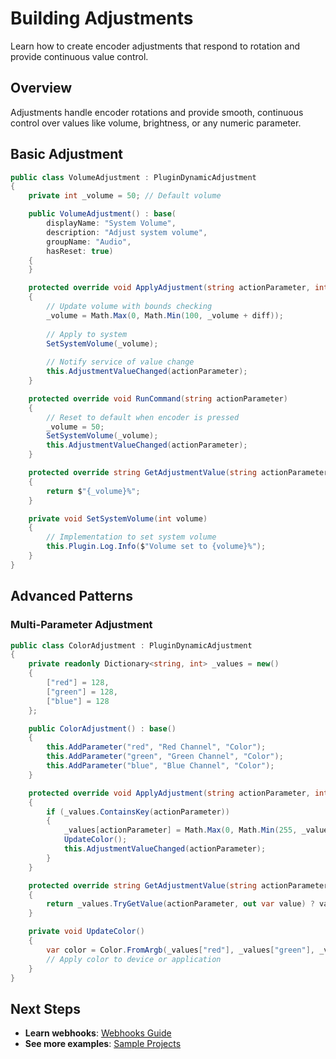 # Building Adjustments

Learn how to create encoder adjustments that respond to rotation and provide continuous value control.

## Overview

Adjustments handle encoder rotations and provide smooth, continuous control over values like volume, brightness, or any numeric parameter.

## Basic Adjustment

```csharp
public class VolumeAdjustment : PluginDynamicAdjustment
{
    private int _volume = 50; // Default volume

    public VolumeAdjustment() : base(
        displayName: "System Volume",
        description: "Adjust system volume",
        groupName: "Audio",
        hasReset: true)
    {
    }

    protected override void ApplyAdjustment(string actionParameter, int diff)
    {
        // Update volume with bounds checking
        _volume = Math.Max(0, Math.Min(100, _volume + diff));
        
        // Apply to system
        SetSystemVolume(_volume);
        
        // Notify service of value change
        this.AdjustmentValueChanged(actionParameter);
    }

    protected override void RunCommand(string actionParameter)
    {
        // Reset to default when encoder is pressed
        _volume = 50;
        SetSystemVolume(_volume);
        this.AdjustmentValueChanged(actionParameter);
    }

    protected override string GetAdjustmentValue(string actionParameter)
    {
        return $"{_volume}%";
    }

    private void SetSystemVolume(int volume)
    {
        // Implementation to set system volume
        this.Plugin.Log.Info($"Volume set to {volume}%");
    }
}
```

## Advanced Patterns

### Multi-Parameter Adjustment

```csharp
public class ColorAdjustment : PluginDynamicAdjustment
{
    private readonly Dictionary<string, int> _values = new()
    {
        ["red"] = 128,
        ["green"] = 128,
        ["blue"] = 128
    };

    public ColorAdjustment() : base()
    {
        this.AddParameter("red", "Red Channel", "Color");
        this.AddParameter("green", "Green Channel", "Color");
        this.AddParameter("blue", "Blue Channel", "Color");
    }

    protected override void ApplyAdjustment(string actionParameter, int diff)
    {
        if (_values.ContainsKey(actionParameter))
        {
            _values[actionParameter] = Math.Max(0, Math.Min(255, _values[actionParameter] + diff));
            UpdateColor();
            this.AdjustmentValueChanged(actionParameter);
        }
    }

    protected override string GetAdjustmentValue(string actionParameter)
    {
        return _values.TryGetValue(actionParameter, out var value) ? value.ToString() : "0";
    }

    private void UpdateColor()
    {
        var color = Color.FromArgb(_values["red"], _values["green"], _values["blue"]);
        // Apply color to device or application
    }
}
```

## Next Steps

- **Learn webhooks**: [Webhooks Guide](./webhooks-guide.md)
- **See more examples**: [Sample Projects](../samples.md)